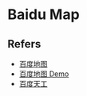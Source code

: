 # Baidu Map

## Refers

* [百度地图](http://lbsyun.baidu.com/index.php)
* [百度地图 Demo](http://lbsyun.baidu.com/jsdemo.htm#a1_2)
* [百度天工](https://cloud.baidu.com/solution/iot/index.html)

